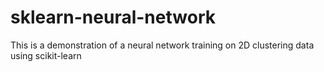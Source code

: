 # sklearn-neural-network

This is a demonstration of a neural network training on 2D clustering data using scikit-learn
